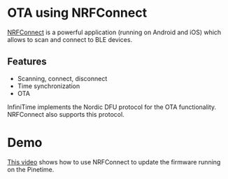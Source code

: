 # OTA using NRFConnect
[NRFConnect](https://www.nordicsemi.com/Software-and-tools/Development-Tools/nRF-Connect-for-mobile) is a powerful application (running on Android and iOS) which allows to scan and connect to BLE devices.

## Features
 - Scanning, connect, disconnect
 - Time synchronization
 - OTA
 
InfiniTime implements the Nordic DFU protocol for the OTA functionality. NRFConnect also supports this protocol.

# Demo
[This video](https://seafile.codingfield.com/f/a52b69683a05472a90c7/) shows how to use NRFConnect to update the firmware running on the Pinetime.